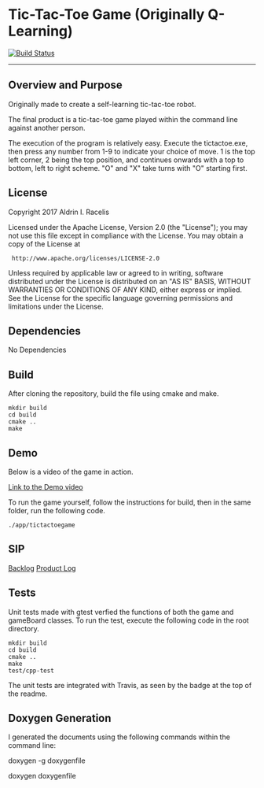 # Tic-Tac-Toe Game (Originally Q-Learning)
[![Build Status](https://travis-ci.org/aracelis-git/Midterm_project.svg?branch=master)](https://travis-ci.org/aracelis-git/Midterm_project)

---



## Overview and Purpose

Originally made to create a self-learning tic-tac-toe robot.

The final product is a tic-tac-toe game played within the command line against another person. 

The execution of the program is relatively easy. Execute the tictactoe.exe, then press any number from 1-9 to indicate your choice of move. 1 is the top left corner, 2 being the top position, and continues onwards with a top to bottom, left to right scheme. "O" and "X" take turns with "O" starting first. 

## License

Copyright 2017 Aldrin I. Racelis

   Licensed under the Apache License, Version 2.0 (the "License");
   you may not use this file except in compliance with the License.
   You may obtain a copy of the License at

     http://www.apache.org/licenses/LICENSE-2.0

   Unless required by applicable law or agreed to in writing, software
   distributed under the License is distributed on an "AS IS" BASIS,
   WITHOUT WARRANTIES OR CONDITIONS OF ANY KIND, either express or implied.
   See the License for the specific language governing permissions and
   limitations under the License.

## Dependencies

No Dependencies

## Build

After cloning the repository, build the file using cmake and make. 

	mkdir build
	cd build
	cmake ..
	make

## Demo

Below is a video of the game in action.

<a href="https://drive.google.com/open?id=0BxfrmvtnmsrXdmNpLXRlMXR1T3M"> Link to the Demo video</a>

To run the game yourself, follow the instructions for build, then in the same folder, run the following code.

	./app/tictactoegame

## SIP

<a href="https://drive.google.com/open?id=1KFQ9Ns8AJOG_RbMY5DaGz2tUdGVuaAmlSZTdXr1TY-M">Backlog</a>
<a href="https://docs.google.com/spreadsheets/d/1cvphMVsGHO1l1VFnBONkp5L9tVWFDhlSldkhnq5PvsM/edit?usp=sharing">Product Log</a>

## Tests

Unit tests made with gtest verfied the functions of both the game and gameBoard classes. To run the test, execute the following code in the root directory.

	mkdir build
	cd build
	cmake ..
	make
	test/cpp-test
	
The unit tests are integrated with Travis, as seen by the badge at the top of the readme.

## Doxygen Generation

I generated the documents using the following commands within the command line:

doxygen -g doxygenfile

doxygen doxygenfile